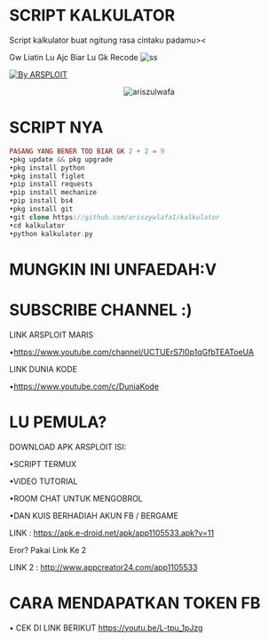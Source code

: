 # SCRIPT KALKULATOR
Script kalkulator buat ngitung rasa cintaku padamu>&lt;

Gw Liatin Lu Ajc Biar Lu Gk Recode
![ss](https://www.google.com/imgres?imgurl=https://i.pinimg.com/originals/b9/7d/c2/b97dc288d71e7938c1ce8b7faacdc9ac.gif&imgrefurl=https://www.pinterest.com/pin/592504894718777530/&docid=izvGNnAzDboxhM&tbnid=-arkNwSZEHcIcM&vet=1&w=800&h=600&source=sh/x/im)
<p align="left">
<a href="#"><img title="By ARSPLOIT" src="https://img.shields.io/badge/AUTHOR:%20ARSPLOIT-green?colorA=%23ff0000&colorB=%23017e40&style=for-the-badge"></a> 
<p align="center"> <img src=https://github-readme-stats.vercel.app/api?username=ariszulwafa&show_icons=true&theme=tokyonight alt=ariszulwafa /> </p>

# SCRIPT NYA
```php
PASANG YANG BENER TOD BIAR GK 2 + 2 = 9
•pkg update && pkg upgrade
•pkg install python
•pkg install figlet
•pip install requests
•pip install mechanize
•pip install bs4
•pkg install git
•git clone https://github.com/ariszywlafa1/kalkulator
•cd kalkulator
•python kalkulator.py

```
# MUNGKIN INI UNFAEDAH:V
# SUBSCRIBE CHANNEL :)
LINK ARSPLOIT MARIS

•https://www.youtube.com/channel/UCTUErS7I0p1qGfbTEAToeUA

LINK DUNIA KODE

•https://www.youtube.com/c/DuniaKode

# LU PEMULA?
DOWNLOAD APK ARSPLOIT
ISI:

•SCRIPT TERMUX

•VIDEO TUTORIAL

•ROOM CHAT UNTUK MENGOBROL

•DAN KUIS BERHADIAH AKUN FB / BERGAME

LINK : https://apk.e-droid.net/apk/app1105533.apk?v=11

Eror? Pakai Link Ke 2

LINK 2 : http://www.appcreator24.com/app1105533

# CARA MENDAPATKAN TOKEN FB
• CEK DI LINK BERIKUT https://youtu.be/L-tpu_1pJzg
